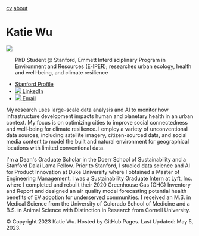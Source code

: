 <html>
  <head>
    <meta name="viewport" content="width=device-width, initial-scale=1.0">
    <link rel="stylesheet" type="text/css" href="CSS/style.css">
  </head>
  <body>
    <div class="topnav">
      <a href="cv/Wu_Katherine_CV.pdf">cv</a>
      <a href="https://kjw58.github.io/katiewu.github.io/">about</a>
      <h1>Katie Wu</h1>
    </div>
    <div class="left-column">
      <div>
        <img src="./img:/headshot_circle.png" class="main-image">
        <ul>
          <p>PhD Student @ Stanford, Emmett Interdisciplinary Program in Environment and Resources (E-IPER); researches urban ecology, health and well-being, and climate resilience </p>
          <li><a href="https://eiper.stanford.edu/people/katie-wu">Stanford Profile</a></li>
          <li><a href="https://www.linkedin.com/in/katiewu24/">
            <img src="./img:/LinkedIn.png">
            <span>LinkedIn</span>
          </a></li>
          <li><a href="mailto:katwu@stanford.edu">
            <img src="./img:/Email.png">
            <span>Email</span>
          </a></li>
        </ul>
      </div>
    </div>
    <main class="main-content">
      <p>My research uses large-scale data analysis and AI to monitor how infrastructure development impacts human and planetary health in an urban context. My focus is on optimizing cities to improve social connectedness and well-being for climate resilience. I employ a variety of unconventional data sources, including satellite imagery, citizen-sourced data, and social media content to model the built and natural environment for geographical locations with limited conventional data. </p> 
      <p>I'm a Dean's Graduate Scholar in the Doerr School of Sustainability and a Stanford Dalai Lama Fellow. Prior to Stanford, I studied data science and AI for Product Innovation at Duke University where I obtained a Master of Engineering Management. I was a Sustainability Graduate Intern at Lyft, Inc. where I completed and rebuilt their 2020 Greenhouse Gas (GHG) Inventory and Report and designed an air quality model forecasting potential health benefits of EV adoption for underserved communities. I received an M.S. in Medical Science from the University of Colorado School of Medicine and a B.S. in Animal Science with Distinction in Research from Cornell University. </p>
    </main>
    <footer class="fixed-bottom">
        <p>&copy; Copyright 2023 Katie Wu.
        Hosted by GitHub Pages.
        Last Updated: May 5, 2023.
        </p>
      </div>
    </footer>
  </body>
</html>

